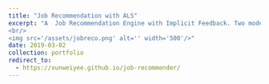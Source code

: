 ```yaml
---
title: "Job Recommendation with ALS"
excerpt: "A  Job Recommendation Engine with Implicit Feedback. Two models are developed. The first used content -basaed filtering; the second implemented [Collaborative Filtering for Implicit Feedback](http://yifanhu.net/PUB/cf.pdf).
<br/>
<img src='/assets/jobreco.png' alt='' width='500'/>"
date: 2019-03-02
collection: portfolio
redirect_to:
  - https://xunweiyee.github.io/job-recommender/
---
```

